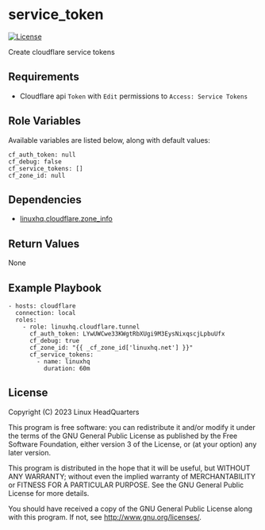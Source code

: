 # service\_token

[![License](https://img.shields.io/badge/license-GPLv3-brightgreen.svg?style=flat)](COPYING)

Create cloudflare service tokens

## Requirements

* Cloudflare api `Token` with `Edit` permissions to `Access: Service Tokens`

## Role Variables

Available variables are listed below, along with default values:

    cf_auth_token: null
    cf_debug: false
    cf_service_tokens: []
    cf_zone_id: null

## Dependencies

* [linuxhq.cloudflare.zone_info](https://github.com/linuxhq/ansible-collection-cloudflare/tree/main/roles/zone_info)

## Return Values

None

## Example Playbook

    - hosts: cloudflare
      connection: local
      roles:
        - role: linuxhq.cloudflare.tunnel
          cf_auth_token: LYwUWCwe33KWgtRbXUgi9M3EysNixqscjLpbuUfx
          cf_debug: true
          cf_zone_id: "{{ _cf_zone_id['linuxhq.net'] }}"
          cf_service_tokens:
            - name: linuxhq
              duration: 60m

## License

Copyright (C) 2023 Linux HeadQuarters

This program is free software: you can redistribute it and/or modify
it under the terms of the GNU General Public License as published by
the Free Software Foundation, either version 3 of the License, or
(at your option) any later version.

This program is distributed in the hope that it will be useful,
but WITHOUT ANY WARRANTY; without even the implied warranty of
MERCHANTABILITY or FITNESS FOR A PARTICULAR PURPOSE. See the
GNU General Public License for more details.

You should have received a copy of the GNU General Public License
along with this program. If not, see <http://www.gnu.org/licenses/>.
